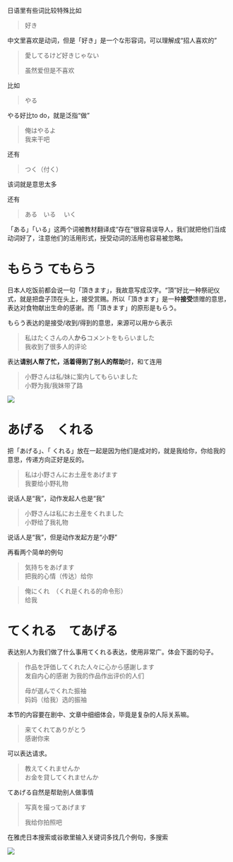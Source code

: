 日语里有些词比较特殊比如

> 好き

中文里喜欢是动词，但是「好き」是一个な形容词，可以理解成“招人喜欢的”

> 愛してるけど好きじゃない
>
> 虽然爱但是不喜欢

比如

> やる

やる好比to do，就是泛指“做”

> 俺はやるよ  
>  我来干吧

还有

> つく（付く）

该词就是意思太多

还有

> ある　いる 　いく

「ある」「いる」这两个词被教材翻译成“存在”很容易误导人，我们就把他们当成动词好了，注意他们的活用形式，授受动词的活用也容易被忽略。

# もらう てもらう

日本人吃饭前都会说一句「頂きます」，我故意写成汉字。“頂”好比一种祭祀仪式，就是把盘子顶在头上，接受赏赐。所以「頂きます」是一种**接受**馈赠的意思，表达对食物献出生命的感谢。而「頂きます」的原形是もらう。

もらう表达的是接受/收到/得到的意思，来源可以用から表示

> 私はたくさんの人**から**コメントをもらいました  
> 我收到了很多人的评论

表达**请别人帮了忙，活着得到了别人的帮助**时，和て连用

> 小野さんは私/妹に案内してもらいました  
> 小野为我/我妹带了路

![](http://pic1.zhimg.com/v2-bbc72a1ae843ca5c7ae67ab7a63ef910_b.png)

# あげる　くれる

把「あげる」、「 くれる」放在一起是因为他们是成对的，就是我给你，你给我的意思，传递方向正好是反的。

> 私は小野さんにお土産をあげます  
> 我要给小野礼物

说话人是“我”，动作发起人也是“我”

> 小野さんは私にお土産をくれました  
> 小野给了我礼物

说话人是“我”，但是动作发起方是“小野”

再看两个简单的例句

> 気持ちをあげます  
>  把我的心情（传达）给你

> 俺にくれ　（くれ是くれる的命令形）  
>  给我

# てくれる　てあげる

表达别人为我们做了什么事用てくれる表达，使用非常广。体会下面的句子。

> 作品を評価してくれた人々に心から感謝します  
> 发自内心的感谢 为我的作品作出评价的人们  
>   
> 母が選んでくれた振袖  
> 妈妈（给我）选的振袖

本节的内容要在剧中、文章中细细体会，毕竟是复杂的人际关系嘛。

> 来てくれてありがとう  
> 感谢你来

可以表达请求。

> 教えてくれませんか  
> お金を貸してくれませんか

てあげる自然是帮助别人做事情

> 写真を撮ってあげます
>
> 我给你拍照吧

在雅虎日本搜索或谷歌里输入关键词多找几个例句，多搜索

![](http://pic2.zhimg.com/v2-798b27d23f080195780f1eedac78f299_b.png)

